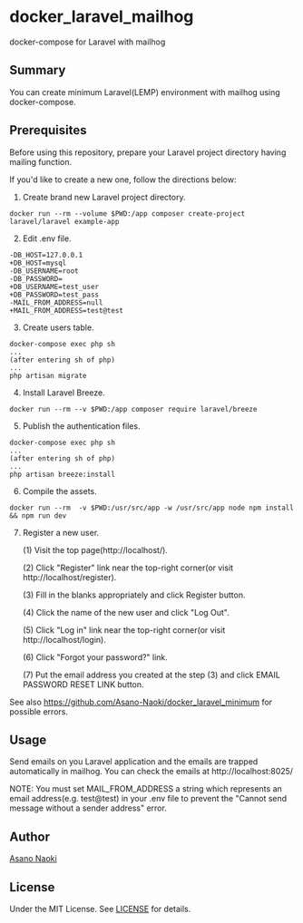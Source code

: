 # docker_laravel_mailhog
docker-compose for Laravel with mailhog

## Summary
You can create minimum Laravel(LEMP) environment with mailhog using docker-compose.

## Prerequisites
Before using this repository, prepare your Laravel project directory having mailing function.

If you'd like to create a new one, follow the directions below:
1. Create brand new Laravel project directory.
```
docker run --rm --volume $PWD:/app composer create-project laravel/laravel example-app
```
2. Edit .env file.
```
-DB_HOST=127.0.0.1
+DB_HOST=mysql
-DB_USERNAME=root
-DB_PASSWORD=
+DB_USERNAME=test_user
+DB_PASSWORD=test_pass
-MAIL_FROM_ADDRESS=null
+MAIL_FROM_ADDRESS=test@test
```
3. Create users table.
```
docker-compose exec php sh
...
(after entering sh of php)
...
php artisan migrate
```
4. Install Laravel Breeze.
```
docker run --rm --v $PWD:/app composer require laravel/breeze
```
5. Publish the authentication files.
```
docker-compose exec php sh
...
(after entering sh of php)
...
php artisan breeze:install
```
6. Compile the assets.
```
docker run --rm  -v $PWD:/usr/src/app -w /usr/src/app node npm install && npm run dev
```
7. Register a new user.

    (1) Visit the top page(http://localhost/). 

    (2) Click "Register" link near the top-right corner(or visit http://localhost/register).

    (3) Fill in the blanks appropriately and click Register button.

    (4) Click the name of the new user and click "Log Out".

    (5) Click "Log in" link near the top-right corner(or visit http://localhost/login).

    (6) Click "Forgot your password?" link.

    (7) Put the email address you created at the step (3) and click EMAIL PASSWORD RESET LINK button.

See also https://github.com/Asano-Naoki/docker_laravel_minimum for possible errors.



## Usage
Send emails on you Laravel application and the emails are trapped automatically in mailhog. You can check the emails at http://localhost:8025/

NOTE:
You must set MAIL_FROM_ADDRESS a string which represents an email address(e.g. test@test) in your .env file to prevent the "Cannot send message without a sender address" error.


## Author
[Asano Naoki](https://asanonaoki.com/blog/)


## License
Under the MIT License. See [LICENSE](/LICENSE) for details.



